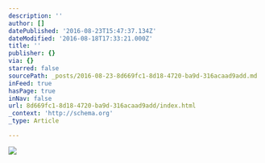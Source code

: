 ```yaml
---
description: ''
author: []
datePublished: '2016-08-23T15:47:37.134Z'
dateModified: '2016-08-18T17:33:21.000Z'
title: ''
publisher: {}
via: {}
starred: false
sourcePath: _posts/2016-08-23-8d669fc1-8d18-4720-ba9d-316acaad9add.md
inFeed: true
hasPage: true
inNav: false
url: 8d669fc1-8d18-4720-ba9d-316acaad9add/index.html
_context: 'http://schema.org'
_type: Article

---
```

![](https://the-grid-user-content.s3-us-west-2.amazonaws.com/41fce0e8-f03f-4520-bedb-21590d308b85.jpg)